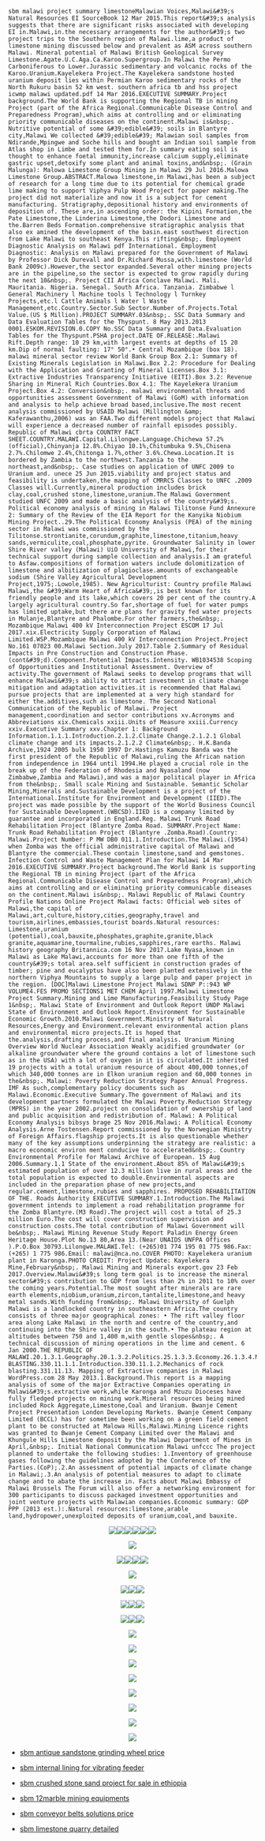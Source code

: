 
```
sbm malawi project summary limestoneMalawian Voices,Malawi&#39;s Natural Resources EI SourceBook 12 Mar 2015.This report&#39;s analysis suggests that there are significant risks associated with developing EI in.Malawi,in.the necessary arrangements for the author&#39;s two project trips to the Southern region of Malawi.lime,a product of limestone mining discussed below and prevalent as ASM across southern Malawi. Mineral potential of Malawi British Geological Survey Limestone.Agate.U.C.Aga.Ca.Karoo.Supergroup.In Malawi the Permo Carboniferous to Lower.Jurassic sedimentary and volcanic rocks of the Karoo.Uranium.Kayelekera Project.The Kayelekera sandstone hosted uranium deposit lies within Permian Karoo sedimentary rocks of the North Rukuru basin 52 km west. southern africa tb and hss project icwmp malawi updated.pdf 14 Mar 2016.EXECUTIVE SUMMARY.Project background.The World Bank is supporting the Regional TB in mining Project (part of the Africa Regional.Communicable Disease Control and Preparedness Program),which aims at controlling and or eliminating priority communicable diseases on the continent.Malawi is&nbsp;. Nutritive potential of some &#39;edible&#39; soils in Blantyre city,Malawi We collected &#39;edible&#39; Malawian soil samples from Ndirande,Mpingwe and Soche hills and bought an Indian soil sample from Atlas shop in Limbe and tested them for.In summary eating soil is thought to enhance foetal immunity,increase calcium supply,eliminate gastric upset,detoxify some plant and animal toxins,and&nbsp;. (Grain Malunga): Malowa Limestone Group Mining in Malawi 29 Jul 2016.Malowa Limestone Group.ABSTRACT.Malowa limestone,in Malawi,has been a subject of research for a long time due to its potential for chemical grade lime making to support Viphya Pulp Wood Project for paper making.The project did not materialize and now it is a subject for cement manufacturing. Stratigraphy,depositional history and environments of deposition of. These are,in ascending order: the Kipini Formation,the Pate Limestone,the Linderina Limestone,the Dodori Limestone and the.Barren Beds Formation.comprehensive stratigraphic analysis that also ex amined the development of the basin.east southwest direction from Lake Malawi to southeast Kenya.This rifting&nbsp;. Employment Diagnostic Analysis on Malawi pdf International. Employment Diagnostic: Analysis on Malawi prepared for the Government of Malawi by Professor Dick Durevall and Dr.Richard Mussa,with.limestone (World Bank 2009c).However,the sector expanded.Several other mining projects are in the pipeline,so the sector is expected to grow rapidly during the next 10&nbsp;. Project CII Africa Conclave Malawi. Mali. Mauritania. Nigeria. Senegal. South Africa. Tanzania. Zimbabwe l General Machinery l Machine tools l Technology l Turnkey Projects,etc.l Cattle Animals l Water l Waste Management,etc.Country.Sector.Sub Sector.Number of.Projects.Total Value.(US $ Million).PROJECT SUMMARY.03&nbsp;. SSC Data Summary and Data Evaluation Tables for the Thyspunt. 8 May 2013.2013 0001.ESKOM.REVISION.0.COPY No.SSC Data Summary and Data.Evaluation Tables for the Thyspunt.PSHA project.DATE OF.RELEASE:.Malawi Rift.Depth range: 10 29 km,with largest events at depths of 15 20 km.Dip of normal faulting: 17° 50°.• Central Mozambique (box 18). malawi mineral sector review World Bank Group Box 2.1: Summary of Existing Minerals Legislation in Malawi.Box 2.2: Procedure for Dealing with the Application and Granting of Mineral Licenses.Box 3.1: Extractive Industries Transparency Initiative (EITI).Box 3.2: Revenue Sharing in Mineral Rich Countries.Box 4.1: The Kayelekera Uranium Project.Box 4.2: Conversion&nbsp;. malawi environmental threats and opportunities assessment Government of Malawi (GoM) with information and analysis to help achieve broad based,inclusive.The most recent analysis commissioned by USAID Malawi (Millington &amp; Kaferawanthu,2006) was an FAA.Two different models project that Malawi will experience a decreased number of rainfall episodes possibly. Republic of Malawi cbrta COUNTRY FACT SHEET.COUNTRY.MALAWI.Capital.Lilongwe.Language.Chichewa 57.2% (official),Chinyanja 12.8%.Chiyao 10.1%,Chitumbuka 9.5%,Chisena 2.7%.Chilomwe 2.4%,Chitonga 1.7%,other 3.6%.Chewa.Location.It is bordered by Zambia to the northwest.Tanzania to the northeast,and&nbsp;. Case studies on application of UNFC 2009 to Uranium and. unece 25 Jun 2015.viability and project status and feasibility is undertaken,the mapping of CMRRCS Classes to UNFC .2009 Classes will.Currently,mineral production includes brick clay,coal,crushed stone,limestone,uranium.The Malawi Government studied UNFC 2009 and made a basic analysis of the country&#39;s. Political economy analysis of mining in Malawi Tilitonse Fund Annexure 2: Summary of the Review of the EIA Report for the Kanyika Niobium Mining Project..29.The Political Economy Analysis (PEA) of the mining sector in Malawi was commissioned by the Tilitonse.strontianite,corundum,graphite,limestone,titanium,heavy sands,vermiculite,coal,phosphate,pyrite. Groundwater Salinity in lower Shire River valley (Malawi) UiO University of Malawi,for their technical support during sample collection and analysis.I am grateful to Asfaw.compositions of formation waters include dolomitization of limestone and albitization of plagioclase.amounts of exchangeable sodium (Shire Valley Agricultural Development Project,1975;.Lowole,1985). New Agriculturist: Country profile Malawi Malawi,the &#39;Warm Heart of Africa&#39;,is best known for its friendly people and its lake,which covers 20 per cent of the country.A largely agricultural country.So far,shortage of fuel for water pumps has limited uptake,but there are plans for gravity fed water projects in Mulanje,Blantyre and Phalombe.For other farmers,the&nbsp;. Mozambique Malawi 400 kV Interconnection Project ESCOM 17 Jul 2017.xix.Electricity Supply Corporation of Malawi Limited.WSP.Mozambique Malawi 400 kV Interconnection Project.Project No.161 07023 00.Malawi Section.July 2017.Table 2.Summary of Residual Impacts in Pre Construction and Construction Phase.(cont&#39;d).Component.Potential Impacts.Intensity. WB1034538 Scoping of Opportunities and Institutional Assessment. Overview of activity.The government of Malawi seeks to develop programs that will enhance Malawi&#39;s ability to attract investment in climate change mitigation and adaptation activities.it is recommended that Malawi pursue projects that are implemented at a very high standard for either the.additives,such as limestone. The Second National Communication of the Republic of Malawi. Project management,coordination and sector contributions xv.Acronyms and Abbreviations xix.Chemicals xxiii.Units of Measure xxiii.Currency xxiv.Executive Summary xxv.Chapter 1: Background Information.1.1.1.Introduction.2.1.2.Climate Change.2.1.2.1 Global climate change and its impacts.2.1.2.2 Climate&nbsp;. H.K.Banda Archive,1924 2005 bulk 1950 1997 Dr.Hastings Kamuzu Banda was the first president of the Republic of Malawi,ruling the African nation from independence in 1964 until 1994.He played a crucial role in the break up of the Federation of Rhodesia and Nyasaland (now Zimbabwe,Zambia and Malawi),and was a major political player in Africa from the&nbsp;. Small scale Mining and Sustainable. Semantic Scholar Mining,Minerals and.Sustainable Development is a project of the International.Institute for Environment and Development (IIED).The project was made possible by the support of the World Business Council for Sustainable Development.(WBCSD).IIED is a company limited by guarantee and incorporated in England.Reg. Malawi Trunk Road Rehabilitation Project (Blantyre Zomba Road. SUMMARY.Project Name: Trunk Road Rehabilitation Project (Blantyre .Zomba.Road).Country: Malawi.Project Number: P MW DB0 011.1.Introduction.The Malawi.(1954) when Zomba was the official administrative capital of Malawi and Blantyre the commercial.These contain limestone,sand and gemstones. Infection Control and Waste Management Plan for Malawi 14 Mar 2016.EXECUTIVE SUMMARY.Project background.The World Bank is supporting the Regional TB in mining Project (part of the Africa Regional.Communicable Disease Control and Preparedness Program),which aims at controlling and or eliminating priority communicable diseases on the continent.Malawi is&nbsp;. Malawi Republic of Malawi Country Profile Nations Online Project Malawi facts: Official web sites of Malawi,the capital of Malawi,art,culture,history,cities,geography,travel and tourism,airlines,embassies,tourist boards.Natural resources: Limestone,uranium (potential),coal,bauxite,phosphates,graphite,granite,black granite,aquamarine,tourmaline,rubies,sapphires,rare earths. Malawi history geography Britannica.com 16 Nov 2017.Lake Nyasa,known in Malawi as Lake Malawi,accounts for more than one fifth of the country&#39;s total area.self sufficient in construction grades of timber; pine and eucalyptus have also been planted extensively in the northern Viphya Mountains to supply a large pulp and paper project in the region. ‎[DOC]‎Malawi Limestone Project Malawi SDNP P::943 WP VOLUME4.FES PROMO SECTIONS1 MET CHEM April 1997.Malawi Limestone Project Summary.Mining and Lime Manufacturing.Feasibility Study Page 1&nbsp;. Malawi State of Environment and Outlook Report UNDP Malawi State of Environment and Outlook Report.Environment for Sustainable Economic Growth.2010.Malawi Government.Ministry of Natural Resources,Energy and Environment.relevant environmental action plans and environmental micro projects.It is hoped that the.analysis,drafting process,and final analysis. Uranium Mining Overview World Nuclear Association Weakly acidified groundwater (or alkaline groundwater where the ground contains a lot of limestone such as in the USA) with a lot of oxygen in it is circulated.It inherited 19 projects with a total uranium resource of about 400,000 tonnes,of which 340,000 tonnes are in Elkon uranium region and 60,000 tonnes in the&nbsp;. Malawi: Poverty Reduction Strategy Paper Annual Progress. IMF As such,complementary policy documents such as Malawi.Economic.Executive Summary.The government of Malawi and its development partners formulated the Malawi Poverty.Reduction Strategy (MPRS) in the year 2002.project on consolidation of ownership of land and public acquisition and redistribution of. Malawi: A Political Economy Analysis bibsys brage 25 Nov 2016.Malawi: A Political Economy Analysis.Arne Tostensen.Report commissioned by the Norwegian Ministry of Foreign Affairs.flagship projects.It is also questionable whether many of the key assumptions underpinning the strategy are realistic: a macro economic environ ment conducive to accelerated&nbsp;. Country Environmental Profile for Malawi Archive of European. 15 Aug 2006.Summary.1.1 State of the environment.About 85% of Malawi&#39;s estimated population of over 12.3 million live in rural areas and the total population is expected to double.Environmental aspects are included in the preparation phase of new projects,and regular.cement,limestone,rubies and sapphires. PROPOSED REHABILITATION OF THE. Roads Authority EXECUTIVE SUMMARY.1.Introduction.The Malawi government intends to implement a road rehabilitation programme for the Zomba Blantyre.(M3 Road).The project will cost a total of 25.3 million Euro.The cost will cover construction supervision and construction costs.The total contribution of Malawi Government will be&nbsp;. Malawi Mining Revenue Study Report Paladin Energy Green Heritage House.Plot No.13 80,Area 13.(Near UNAIDS UNFPA Offices ).P.O.Box 30793.Lilongwe.MALAWI.Tel: (+265)01 774 195 01 775 986.Fax: (+265) 1 775 986.Email: malawi@nca.no.COVER PHOTO: Kayelekera uranium plant in Karonga.PHOTO CREDIT: Project Update: Kayelekera Mine,February&nbsp;. Malawi Mining and Minerals export.gov 23 Feb 2017.Overview.Malawi&#39;s long term goal is to increase the mineral sector&#39;s contribution to GDP from less than 2% in 2011 to 10% over the coming years.Potential.The most sought after minerals are rare earth elements,niobium,uranium,zircon,tantalite,limestone,and heavy metal sands.With funding from&nbsp;. Malawi University of Guelph Malawi is a landlocked country in southeastern Africa.The country consists of three major geographical zones: • The rift valley floor area along Lake Malawi in the north and centre of the country,and continuing into the Shire valley in the south.• The plateau region at altitudes between 750 and 1,400 m,with gentle slopes&nbsp;. A technical discussion of mining operations in the lime and cement. 6 Jan 2000.THE REPUBLIC OF MALAWI.20.1.3.1.Geography.20.1.3.2.Politics.25.1.3.3.Economy.26.1.3.4.Mining.30.2.LIMESTONE.Two.31.Geology.2.1.0.Summary.327.11.BLASTING.Eleven.329.11.1.0.ROCK BLASTING.330.11.1.1.Introduction.330.11.1.2.Mechanics of rock blasting.331.11.13. Mapping of Extractive companies in Malawi WordPress.com 28 May 2013.1.Background.This report is a mapping analysis of some of the major Extractive Companies operating in Malawi&#39;s.extractive work,while Karonga and Mzuzu Dioceses have fully fledged projects on mining work.Mineral resources being mined included Rock Aggregate,Limestone,Coal and Uranium. Bwanje Cement Project Presentation London Developing Markets. Bwanje Cement Company Limited (BCCL) has for sometime been working on a green field cement plant to be constructed at Malowa Hills,Malawi.Mining Licence rights was granted to Bwanje Cement Company Limited over the Malawi and Khungule Hills Limestone deposit by the Malawi Department of Mines in April,&nbsp;. Initial National Communication Malawi unfccc The project planned to undertake the following studies: 1.Inventory of greenhouse gases following the guidelines adopted by the Conference of the Parties.(CoP);.2.An assessment of potential impacts of climate change in Malawi;.3.An analysis of potential measures to adapt to climate change and to abate the increase in. Facts about Malawi Embassy of Malawi Brussels The Forum will also offer a networking environment for 300 participants to discuss packaged investment opportunities and joint venture projects with Malawian companies.Economic summary: GDP PPP (2013 est.):.Natural resources:limestone,arable land,hydropower,unexploited deposits of uranium,coal,and bauxite. 
```

<div align="center">
  
<a rel="nofollow" href="https://m.shibang-china.com?f=github&k=sbm+malawi+project+summary+limestone"><img src="https://static.shibang-china.com/en/l.png"></a><img src="https://static.shibang-china.com/en/hw.png"><a rel="nofollow" href="https://m.shibang-china.com/product/?f=github&k=sbm+malawi+project+summary+limestone"><img src="https://static.shibang-china.com/en/p.png"></a><a rel="nofollow" href="https://m.shibang-china.com/cases/?f=github&k=sbm+malawi+project+summary+limestone"><img src="https://static.shibang-china.com/en/c.png"></a><a rel="nofollow" href="https://m.shibang-china.com/news/?f=github&k=sbm+malawi+project+summary+limestone"><img src="https://static.shibang-china.com/en/n.png"></a><a rel="nofollow" href="https://m.shibang-china.com?f=github&k=sbm+malawi+project+summary+limestone"><img src="https://static.shibang-china.com/en/m.png"></a>

<a rel="nofollow" href="https://m.shibang-china.com/product/?f=github&k=sbm+malawi+project+summary+limestone"><img src="https://static.shibang-china.com/en/b.jpg"></a>
  
<a rel="nofollow" href="https://m.shibang-china.com/solution-aggregate.html?f=github&k=sbm+malawi+project+summary+limestone"><img src="https://static.shibang-china.com/en/a.jpg"></a><a rel="nofollow" href="https://m.shibang-china.com/solution-mine.html?f=github&k=sbm+malawi+project+summary+limestone"><img src="https://static.shibang-china.com/en/m.jpg"></a><a rel="nofollow" href="https://m.shibang-china.com/solution-mill.html?f=github&k=sbm+malawi+project+summary+limestone"><img src="https://static.shibang-china.com/en/g.jpg"></a><a rel="nofollow" href="https://m.shibang-china.com/solution-epc.html?f=github&k=sbm+malawi+project+summary+limestone"><img src="https://static.shibang-china.com/en/e.jpg"></a>

<a rel="nofollow" href="https://m.shibang-china.com/product/?f=github&k=sbm+malawi+project+summary+limestone"><img src="https://static.shibang-china.com/en/a-p.png"></a>

<a rel="nofollow" href="https://m.shibang-china.com/product/crusher/c6x.html?f=github&k=sbm+malawi+project+summary+limestone"><img src="https://static.shibang-china.com/en/j.jpg"></a><a rel="nofollow" href="https://m.shibang-china.com/product/crusher/ci5x.html?f=github&k=sbm+malawi+project+summary+limestone"><img src="https://static.shibang-china.com/en/i.jpg"></a><a rel="nofollow" href="https://m.shibang-china.com/product/crusher/hst.html?f=github&k=sbm+malawi+project+summary+limestone"><img src="https://static.shibang-china.com/en/c.jpg"></a>

<a rel="nofollow" href="https://m.shibang-china.com/product/mill/mtw.html?f=github&k=sbm+malawi+project+summary+limestone"><img src="https://static.shibang-china.com/en/mtw.jpg"></a><a rel="nofollow" href="https://m.shibang-china.com/product/mill/scm.html?f=github&k=sbm+malawi+project+summary+limestone"><img src="https://static.shibang-china.com/en/scm.jpg"></a><a rel="nofollow" href="https://m.shibang-china.com/product/mill/lm.html?f=github&k=sbm+malawi+project+summary+limestone"><img src="https://static.shibang-china.com/en/lm.jpg"></a>

<a rel="nofollow" href="https://m.shibang-china.com/product/sand/vsi6x.html?f=github&k=sbm+malawi+project+summary+limestone"><img src="https://static.shibang-china.com/en/6x.jpg"></a><a rel="nofollow" href="https://m.shibang-china.com/product/sand/vu.html?f=github&k=sbm+malawi+project+summary+limestone"><img src="https://static.shibang-china.com/en/vu.jpg"></a><a rel="nofollow" href="https://m.shibang-china.com/product/mobile/klun.html?f=github&k=sbm+malawi+project+summary+limestone"><img src="https://static.shibang-china.com/en/k.jpg"></a>

<a rel="nofollow" href="https://m.shibang-china.com/cases/?f=github&k=sbm+malawi+project+summary+limestone"><img src="https://static.shibang-china.com/en/case.png"></a>

<a rel="nofollow" href="https://m.shibang-china.com/cases/aggregate/202.html?f=github&k=sbm+malawi+project+summary+limestone"><img src="https://static.shibang-china.com/en/c-1.jpg"></a>

<a rel="nofollow" href="https://m.shibang-china.com/cases/aggregate/203.html?f=github&k=sbm+malawi+project+summary+limestone"><img src="https://static.shibang-china.com/en/c-2.jpg"></a>

<a rel="nofollow" href="https://m.shibang-china.com/cases/mill/123.html?f=github&k=sbm+malawi+project+summary+limestone"><img src="https://static.shibang-china.com/en/c-3.jpg"></a>

<a rel="nofollow" href="https://m.shibang-china.com/contact_us.html?f=github&k=sbm+malawi+project+summary+limestone"><img src="https://static.shibang-china.com/en/contact.png"></a>

<a rel="nofollow" href="https://swt.shibang-china.com/?f=github&k=sbm+malawi+project+summary+limestone"><img src="https://static.shibang-china.com/en/chat.png"></a>

<a rel="nofollow" href="https://whatsapp.shibangsoft.com/WhatsApp.php?f=github&k=sbm+malawi+project+summary+limestone"><img src="https://static.shibang-china.com/en/whatsapp.png"></a>

<a rel="nofollow" href="https://m.shibang-china.com/?f=github&k=sbm+malawi+project+summary+limestone"><img src="https://static.shibang-china.com/en/website.png"></a>

</div>


* [sbm antique sandstone grinding wheel price](sbm%20antique%20sandstone%20grinding%20wheel%20price.md)

* [sbm internal lining for vibrating feeder](sbm%20internal%20lining%20for%20vibrating%20feeder.md)

* [sbm crushed stone sand project for sale in ethiopia](sbm%20crushed%20stone%20sand%20project%20for%20sale%20in%20ethiopia.md)

* [sbm 12marble mining equipments](sbm%2012marble%20mining%20equipments.md)

* [sbm conveyor belts solutions price](sbm%20conveyor%20belts%20solutions%20price.md)

* [sbm limestone quarry detailed](sbm%20limestone%20quarry%20detailed.md)